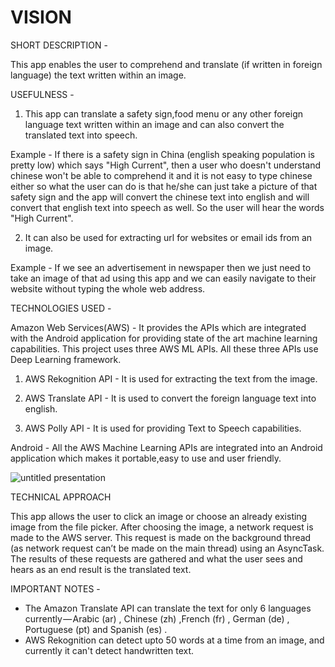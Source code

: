 # VISION

SHORT DESCRIPTION - 

This app enables the user to comprehend and translate (if written in foreign language) the text written within an image. 

USEFULNESS - 

1. This app can translate a safety sign,food menu or any other foreign language text written within an image and can also convert the translated text into speech.

Example - If there is a safety sign in China (english speaking population is pretty low) which says "High Current", then a user who doesn't understand chinese won't be able to comprehend it and it is not easy to type chinese either so what the user can do is that he/she can just take a picture of that safety sign and the app will convert the chinese text into english and will convert that english text into speech as well. So the user will hear the words "High Current". 

2. It can also be used for extracting url for websites or email ids from an image.

Example - If we see an advertisement in newspaper then we just need to take an image of that ad using this app and we can easily navigate to their website without typing the whole web address.

TECHNOLOGIES USED - 

Amazon Web Services(AWS)  - It provides the APIs which are integrated with the Android application for providing state of the art machine learning capabilities. This project uses three AWS ML APIs. All these three APIs use Deep Learning framework.

1. AWS Rekognition API - It is used for extracting the text from the image.

2. AWS Translate API - It is used to convert the foreign language text into english.

3. AWS Polly API - It is used for providing Text to Speech capabilities.

Android - All the AWS Machine Learning APIs are integrated into an Android application which makes it portable,easy to use and user friendly.

![untitled presentation](https://user-images.githubusercontent.com/36099337/49935433-05a6e100-fef7-11e8-87a7-9fddd0e064b1.png)

TECHNICAL APPROACH

This app allows the user to click an image or choose an already existing image from the file picker.
After choosing the image, a network request is made to the AWS server. This request is made on the background thread (as network request can’t be made on the main thread) using an AsyncTask.
The results of these requests are gathered and what the user sees and hears as an end result is the translated text.

IMPORTANT NOTES - 

* The Amazon Translate API can translate the text for only 6 languages currently — Arabic (ar) , Chinese (zh) ,French (fr) ,     German (de) , Portuguese (pt) and Spanish (es) .
* AWS Rekognition can detect upto 50 words at a time from an image, and currently it can't detect handwritten text.

